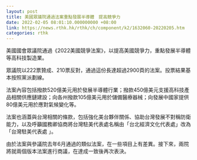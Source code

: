 ```yaml
---
layout: post
title: 美國眾議院通過法案重點發展半導體　提高競爭力
date: 2022-02-05 08:01:10.000000000 +08:00
link: https://news.rthk.hk/rthk/ch/component/k2/1632060-20220205.htm
categories: rthk
---
```


美國國會眾議院通過《2022美國競爭法案》，以提高美國競爭力，重點發展半導體等高科技製造業。

眾議院以222票贊成、210票反對，通過這份長達超過2900頁的法案。投票結果基本按照黨派劃線。

法案內容包括撥款520億美元用於發展半導體行業；撥款450億美元支援高科技產品相關供應鏈建設；向各州撥款105億美元用於儲備醫療器械；向發展中國家提供80億美元用於應對氣候變化等。

法案也涵蓋與台灣相關的條款，包括強化美台夥伴關係、協助台灣發展不對稱防衛能力，以及呼籲國務卿協商將台灣駐美代表處名稱由「台北經濟文化代表處」改為「台灣駐美代表處 」。

由於法案與參議院去年6月通過的類似法案，在一些項目上有差異。接下來，兩院將就兩個版本法案進行商議，在達成一致後再次表決。
